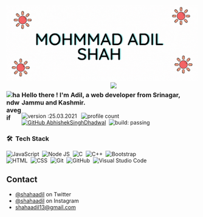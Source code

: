 ![BannerGIF](https://github.com/mohammad-adil/mohammad-adil/blob/main/Mohmmad%20Adil%20Shah.gif)
  <img align='right' src="https://media.giphy.com/media/M9gbBd9nbDrOTu1Mqx/giphy.gif" width="230">
  
### <img alt="handwavegif" src="https://user-images.githubusercontent.com/39513876/112366216-8cfe7400-8cfe-11eb-8116-7d3dbae20e97.gif" width='40' align="left"/> Hello there ! I'm Adil, a web developer from Srinagar, Jammu and Kashmir.
![version :25.03.2021](https://img.shields.io/badge/version-25.03.2021-informational) &nbsp;
![profile count]()&nbsp;
[![GitHub AbhishekSinghDhadwal](https://img.shields.io/github/followers/AbhishekSinghDhadwal?label=follow&style=social)](https://github.com/mohammad-adil)&nbsp;
![build: passing](https://img.shields.io/badge/build-passing-success)
  


### 🛠 &nbsp;Tech Stack


![JavaScript](https://img.shields.io/badge/-JavaScript-05122A?style=flat&logo=javascript)&nbsp;
![Node JS](https://img.shields.io/badge/Node%20JS-Node%20Js-brightgreen)&nbsp;
![C](https://img.shields.io/badge/-C-05122A?style=flat&logo=C&logoColor=A8B9CC)&nbsp;
![C++](https://img.shields.io/badge/-C++-05122A?style=flat&logo=C%2B%2B&logoColor=00599C)&nbsp;
![Bootstrap](https://img.shields.io/badge/-Bootstrap-05122A?style=flat&logo=bootstrap&logoColor=563D7C)\
![HTML](https://img.shields.io/badge/-HTML-05122A?style=flat&logo=HTML5)&nbsp;
![CSS](https://img.shields.io/badge/-CSS-05122A?style=flat&logo=CSS3&logoColor=1572B6)&nbsp;
![Git](https://img.shields.io/badge/-Git-05122A?style=flat&logo=git)&nbsp;
![GitHub](https://img.shields.io/badge/-GitHub-05122A?style=flat&logo=github)&nbsp;
![Visual Studio Code](https://img.shields.io/badge/-Visual%20Studio%20Code-05122A?style=flat&logo=visual-studio-code&logoColor=007ACC)&nbsp;

## Contact
- [@shahaadil](https://twitter.com/theshahaadil) on Twitter
- [@shahaadil](https://twitter.com/theaadilshah) on Instagram
 -  shahaadil13@gmail.com
